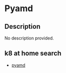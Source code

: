 # Pyamd

## Description

No description provided.

## k8 at home search

- [pyamd](https://nanne.dev/k8s-at-home-search/#/pyamd)
